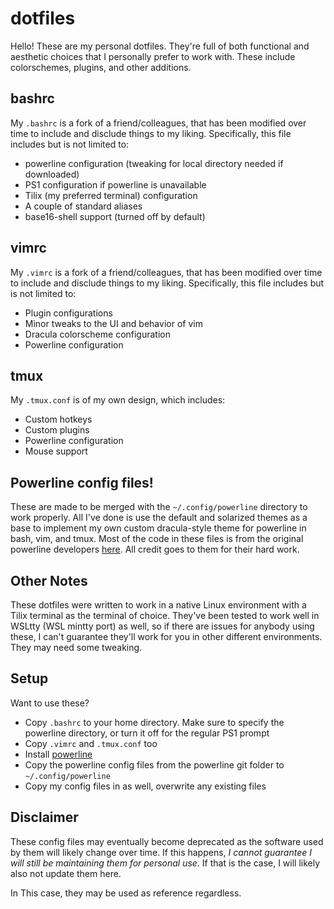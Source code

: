 # dotfiles

Hello! These are my personal dotfiles. They're full of both functional and aesthetic
choices that I personally prefer to work with. These include colorschemes, plugins, and
other additions.

## bashrc

My `.bashrc` is a fork of a friend/colleagues, that has been modified over time to include
and disclude things to my liking. Specifically, this file includes but is not limited to:

* powerline configuration (tweaking for local directory needed if downloaded)
* PS1 configuration if powerline is unavailable
* Tilix (my preferred terminal) configuration
* A couple of standard aliases
* base16-shell support (turned off by default)

## vimrc

My `.vimrc` is a fork of a friend/colleagues, that has been modified over time to include
and disclude things to my liking. Specifically, this file includes but is not limited to:

* Plugin configurations
* Minor tweaks to the UI and behavior of vim
* Dracula colorscheme configuration
* Powerline configuration

## tmux

My `.tmux.conf` is of my own design, which includes:

* Custom hotkeys
* Custom plugins
* Powerline configuration
* Mouse support

## Powerline config files!

These are made to be merged with the `~/.config/powerline` directory to work properly. All
I've done is use the default and solarized themes as a base to implement my own custom
dracula-style theme for powerline in bash, vim, and tmux. Most of the code in these files
is from the original powerline developers [here](https://github.com/powerline/powerline).
All credit goes to them for their hard work.

## Other Notes

These dotfiles were written to work in a native Linux environment with a Tilix terminal
as the terminal of choice. They've been tested to work well in WSLtty (WSL mintty port)
as well, so if there are issues for anybody using these, I can't guarantee they'll work
for you in other different environments. They may need some tweaking.

## Setup

Want to use these?

* Copy `.bashrc` to your home directory. Make sure to specify the powerline directory,
or turn it off for the regular PS1 prompt
* Copy `.vimrc` and `.tmux.conf` too
* Install [powerline](https://github.com/powerline/powerline)
* Copy the powerline config files from the powerline git folder to `~/.config/powerline`
* Copy my config files in as well, overwrite any existing files

## Disclaimer

These config files may eventually become deprecated as the software used by them will
likely change over time. If this happens, *I cannot guarantee I will still be maintaining
them for personal use.* If that is the case, I will likely also not update them here.

In This case, they may be used as reference regardless.